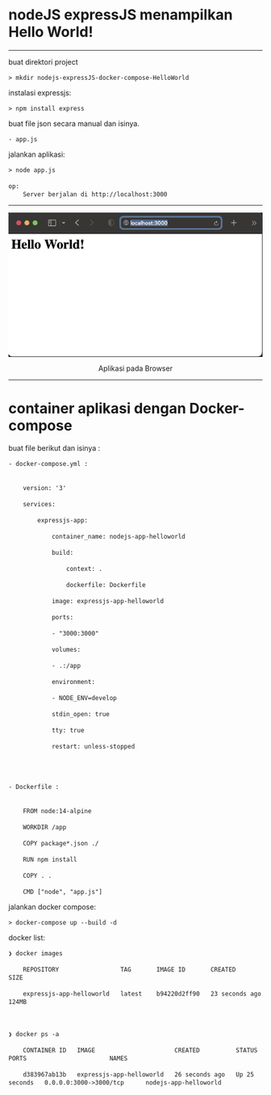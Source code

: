 # nodeJS expressJS menampilkan Hello World!

---

buat direktori project

    > mkdir nodejs-expressJS-docker-compose-HelloWorld


instalasi expressjs:

    > npm install express


buat file json secara manual dan isinya.

    - app.js

jalankan aplikasi:

    > node app.js

    op:
        Server berjalan di http://localhost:3000

---


<p align="center">
    <img src="./ss_appjs.png" alt="Aplikasi pada Browser" style="display: block; margin: 0 auto;">
</p>
<p align="center">Aplikasi pada Browser</p>


---

# container aplikasi dengan Docker-compose 

buat file berikut dan isinya :

    - docker-compose.yml :


        version: '3'

        services:

            expressjs-app:

                container_name: nodejs-app-helloworld

                build:

                    context: .

                    dockerfile: Dockerfile

                image: expressjs-app-helloworld 

                ports:

                - "3000:3000"

                volumes:

                - .:/app

                environment:

                - NODE_ENV=develop

                stdin_open: true

                tty: true

                restart: unless-stopped




    - Dockerfile :


        FROM node:14-alpine

        WORKDIR /app

        COPY package*.json ./

        RUN npm install

        COPY . .

        CMD ["node", "app.js"]








jalankan docker compose:

    > docker-compose up --build -d



docker list:

    ❯ docker images

        REPOSITORY                 TAG       IMAGE ID       CREATED          SIZE

        expressjs-app-helloworld   latest    b94220d2ff90   23 seconds ago   124MB



    ❯ docker ps -a

        CONTAINER ID   IMAGE                      CREATED          STATUS          PORTS                       NAMES

        d383967ab13b   expressjs-app-helloworld   26 seconds ago   Up 25 seconds   0.0.0.0:3000->3000/tcp      nodejs-app-helloworld
